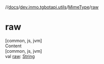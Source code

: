 //[docs](../../../index.md)/[dev.inmo.tgbotapi.utils](../index.md)/[MimeType](index.md)/[raw](raw.md)



# raw  
[common, js, jvm]  
Content  
[common, js, jvm]  
val [raw](raw.md): [String](https://kotlinlang.org/api/latest/jvm/stdlib/kotlin/-string/index.html)  



